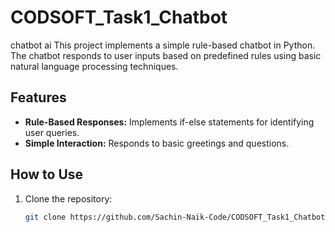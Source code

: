 # CODSOFT_Task1_Chatbot
chatbot ai
This project implements a simple rule-based chatbot in Python. The chatbot responds to user inputs based on predefined rules using basic natural language processing techniques.

## Features

- **Rule-Based Responses:** Implements if-else statements for identifying user queries.
- **Simple Interaction:** Responds to basic greetings and questions.

## How to Use

1. Clone the repository:
   ```bash
   git clone https://github.com/Sachin-Naik-Code/CODSOFT_Task1_Chatbot.git